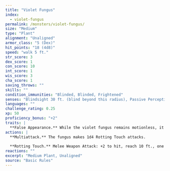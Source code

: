 ```yaml
---
title: "Violet Fungus"
index:
  - violet-fungus
permalink: /monsters/violet-fungus/
size: "Medium"
type: "Plant"
alignment: "Unaligned"
armor_class: "5 (Dex)"
hit_points: "18 (4d8)"
speed: "walk 5 ft."
str_score: 3
dex_score: 1
con_score: 10
int_score: 1
wis_score: 3
cha_score: 1
saving_throws: ""
skills: ""
condition_immunities: "Blinded, Blinded, Frightened"
senses: "Blindsight 30 ft. (blind beyond this radius), Passive Perception 6"
languages: ""
challenge_rating: 0.25
xp: 50
proficiency_bonus: "+2"
traits: |
  **False Appearance.** While the violet fungus remains motionless, it is indistinguishable from an ordinary fungus.
actions: |
  **Multiattack.** The fungus makes 1d4 Rotting Touch attacks.
  
  **Rotting Touch.** Melee Weapon Attack: +2 to hit, reach 10 ft., one creature. Hit: 4 (1d8) necrotic damage.
reactions: ""
excerpt: "Medium Plant, Unaligned"
source: "Basic Rules"
---
```

